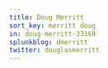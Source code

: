 ```yaml
---
title: Doug Merritt
sort_key: merritt doug
in: doug-merritt-33169
splunkblog: dmerritt
twitter: douglasmerritt
---
```

